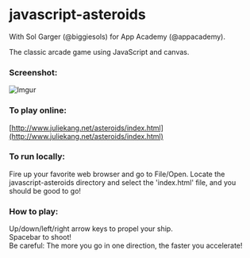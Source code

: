 javascript-asteroids
====================

With Sol Garger (@biggiesols) for App Academy (@appacademy).

The classic arcade game using JavaScript and canvas.

### Screenshot:

![Imgur](http://i.imgur.com/sQvPo8R.png)

### To play online:

[http://www.juliekang.net/asteroids/index.html](http://www.juliekang.net/asteroids/index.html)

### To run locally:

Fire up your favorite web browser and go to File/Open.  Locate the javascript-asteroids directory and select the 'index.html' file, and you should be good to go!

### How to play:

Up/down/left/right arrow keys to propel your ship.   
Spacebar to shoot!   
Be careful: The more you go in one direction, the faster you accelerate!
